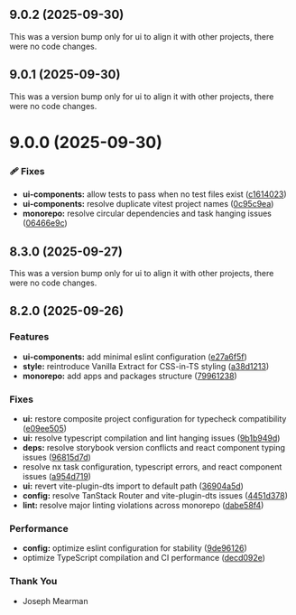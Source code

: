 ## 9.0.2 (2025-09-30)

This was a version bump only for ui to align it with other projects, there were no code changes.

## 9.0.1 (2025-09-30)

This was a version bump only for ui to align it with other projects, there were no code changes.

# 9.0.0 (2025-09-30)

### 🩹 Fixes

- **ui-components:** allow tests to pass when no test files exist ([c1614023](https://github.com/Mearman/Academic-Explorer/commit/c1614023))
- **ui-components:** resolve duplicate vitest project names ([0c95c9ea](https://github.com/Mearman/Academic-Explorer/commit/0c95c9ea))
- **monorepo:** resolve circular dependencies and task hanging issues ([06466e9c](https://github.com/Mearman/Academic-Explorer/commit/06466e9c))

## 8.3.0 (2025-09-27)

This was a version bump only for ui to align it with other projects, there were no code changes.

## 8.2.0 (2025-09-26)

### Features

- **ui-components:** add minimal eslint configuration ([e27a6f5f](https://github.com/Mearman/Academic-Explorer/commit/e27a6f5f))
- **style:** reintroduce Vanilla Extract for CSS-in-TS styling ([a38d1213](https://github.com/Mearman/Academic-Explorer/commit/a38d1213))
- **monorepo:** add apps and packages structure ([79961238](https://github.com/Mearman/Academic-Explorer/commit/79961238))

### Fixes

- **ui:** restore composite project configuration for typecheck compatibility ([e09ee505](https://github.com/Mearman/Academic-Explorer/commit/e09ee505))
- **ui:** resolve typescript compilation and lint hanging issues ([9b1b949d](https://github.com/Mearman/Academic-Explorer/commit/9b1b949d))
- **deps:** resolve storybook version conflicts and react component typing issues ([96815d7d](https://github.com/Mearman/Academic-Explorer/commit/96815d7d))
- resolve nx task configuration, typescript errors, and react component issues ([a954d719](https://github.com/Mearman/Academic-Explorer/commit/a954d719))
- **ui:** revert vite-plugin-dts import to default path ([36904a5d](https://github.com/Mearman/Academic-Explorer/commit/36904a5d))
- **config:** resolve TanStack Router and vite-plugin-dts issues ([4451d378](https://github.com/Mearman/Academic-Explorer/commit/4451d378))
- **lint:** resolve major linting violations across monorepo ([dabe58f4](https://github.com/Mearman/Academic-Explorer/commit/dabe58f4))

### Performance

- **config:** optimize eslint configuration for stability ([9de96126](https://github.com/Mearman/Academic-Explorer/commit/9de96126))
- optimize TypeScript compilation and CI performance ([decd092e](https://github.com/Mearman/Academic-Explorer/commit/decd092e))

### Thank You

- Joseph Mearman